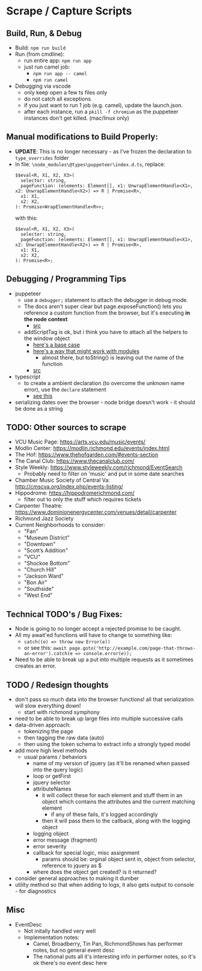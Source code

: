 Scrape / Capture Scripts
============

## Build, Run, & Debug
- Build:  `npm run build`
- Run (from cmdline):
  - run entire app: `npm run app`
  - just run camel job: 
    - `npm run app -- camel`
    - `npm run camel`
- Debugging via vscode
  - only keep open a few ts files only
  - do not catch all exceptions
  - if you just want to run 1 job (e.g. camel), update the launch.json.
  - after each instance, run a `pkill -f chromium` as the puppeteer instances don't get killed. (mac/linux only)

## Manual modifications to Build Properly:
- **UPDATE**: This is no longer necessary - as I've frozen the declaration to `type_overrides` folder
- In file: `\node_modules\@types\puppeteer\index.d.ts`, replace:
  ```
  $$eval<R, X1, X2, X3>(
    selector: string,
    pageFunction: (elements: Element[], x1: UnwrapElementHandle<X1>, x2: UnwrapElementHandle<X2>) => R | Promise<R>,
    x1: X1,
    x2: X2,
  ): Promise<WrapElementHandle<R>>;
  ```
  with this:
  ```
  $$eval<R, X1, X2, X3>(
    selector: string,
    pageFunction: (elements: Element[], x1: UnwrapElementHandle<X1>, x2: UnwrapElementHandle<X2>) => R | Promise<R>,
    x1: X1,
    x2: X2,
  ): Promise<R>;
  ```

## Debugging / Programming Tips
- puppeteer
  - use a `debugger;` statement to attach the debugger in debug mode.
  - The docs aren't super clear but page.exposeFunction() lets you reference a custom function from the browser, but it's executing **in the node context**
    - [src](https://stackoverflow.com/questions/48281130/why-cant-i-access-window-in-an-exposefunction-function-with-puppeteer)
  - addScriptTag is ok, but i think you have to attach all the helpers to the window object
    - [here's a base case](https://stackoverflow.com/questions/48207414/how-can-i-dynamically-inject-functions-to-evaluate-using-puppeteer?rq=1)
    - [here's a way that might work with modules](https://github.com/GoogleChrome/puppeteer/issues/2078)
      - almost there, but toString() is leaving out the name of the function
    - [src](https://stackoverflow.com/questions/48476356/is-there-a-way-to-add-script-to-add-new-functions-in-evaluate-context-of-chrom)
- typescript
  - to create a ambient declaration (to overcome the unknown name error), use the `declare` statement
    - [see this](https://basarat.gitbooks.io/typescript/docs/types/ambient/d.ts.html)
- serializing dates over the browser - node bridge doesn't work - it should be done as a string

## TODO: Other sources to scrape
- VCU Music Page: https://arts.vcu.edu/music/events/
- Modlin Center: https://modlin.richmond.edu/events/index.html
- The Hof: https://www.thehofgarden.com/#events-section
- The Canal Club: https://www.thecanalclub.com/
- Style Weekly: https://www.styleweekly.com/richmond/EventSearch
  - Probably need to filter on 'music' and put in some date searches
- Chamber Music Society of Central Va: http://cmscva.org/index.php/events-listing/
- Hippodrome: https://hippodromerichmond.com/
  - filter out to only the stuff which requires tickets
- Carpenter Theatre: https://www.dominionenergycenter.com/venues/detail/carpenter
- Richmond Jazz Society
- Current Neighborhoods to consider: 
  - "Fan"
  - "Museum District"
  - "Downtown"
  - "Scott’s Addition"
  - "VCU"
  - "Shockoe Bottom"
  - "Church Hill"
  - "Jackson Ward"
  - "Bon Air"
  - "Southside"
  - "West End"
## Technical TODO's / Bug Fixes:
- Node is going to no longer accept a rejected promise to be caught.
- All my await'ed functions will have to change to something like:
  - `catch((e) => throw new Error(e))`
  - or see this: `await page.goto('http://example.com/page-that-throws-an-error').catch(e => console.error(e));`
- Need to be able to break up a put into multiple requests as it sometimes creates an error.

## TODO / Redesign thoughts
- don't pass so much data into the browser functions! all that serialization will slow everything down!
  - start with richmond symphony
- need to be able to break up large files into multiple successive calls
- data-driven approach: 
  - tokenizing the page
  - then tagging the raw data (auto)
  - then using the token schema to extract info a strongly typed model
- add more high level methods
  - usual params / behaviors
    - name of my version of jquery (as it'll be renamed when passed into the query logic)
    - loop or getFirst
    - jquery selector
    - attributeNames
      - it will collect these for each element and stuff them in an object which contains the attributes and the current matching element
        - if any of these fails, it's logged accordingly
      - then it will pass them to the callback, along with the logging object
    - logging object
    - error message (fragment)
    - error severity
    - callback for special logic, misc assignment
      - params should be: orginal object sent in, object from selector, reference to jquery as $
    - where does the object get created?  is it returned?      
- consider general approaches to making it dumber
- utility method so that when adding to logs, it also gets output to console - for diagnostics
        

## Misc
- EventDesc
  - Not initally handled very well
  - Implementation notes:
    - Camel, Broadberry, Tin Pan, RichmondShows has performer notes, but no general event desc
    - The national puts all it's interesting info in performer notes, so it's ok there's no event desc here    